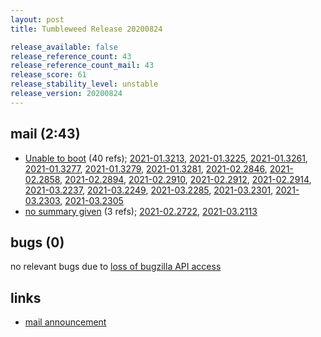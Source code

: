 ```yaml
---
layout: post
title: Tumbleweed Release 20200824

release_available: false
release_reference_count: 43
release_reference_count_mail: 43
release_score: 61
release_stability_level: unstable
release_version: 20200824
---
```


## mail (2:43)

- [Unable to boot](https://lists.opensuse.org/opensuse-factory/2020-08/msg00354.html) (40 refs); [2021-01.3213](https://github.com/boombatower/tumbleweed-review/issues/10), [2021-01.3225](https://github.com/boombatower/tumbleweed-review/issues/10), [2021-01.3261](https://github.com/boombatower/tumbleweed-review/issues/10), [2021-01.3277](https://github.com/boombatower/tumbleweed-review/issues/10), [2021-01.3279](https://github.com/boombatower/tumbleweed-review/issues/10), [2021-01.3281](https://github.com/boombatower/tumbleweed-review/issues/10), [2021-02.2846](https://github.com/boombatower/tumbleweed-review/issues/10), [2021-02.2858](https://github.com/boombatower/tumbleweed-review/issues/10), [2021-02.2894](https://github.com/boombatower/tumbleweed-review/issues/10), [2021-02.2910](https://github.com/boombatower/tumbleweed-review/issues/10), [2021-02.2912](https://github.com/boombatower/tumbleweed-review/issues/10), [2021-02.2914](https://github.com/boombatower/tumbleweed-review/issues/10), [2021-03.2237](https://github.com/boombatower/tumbleweed-review/issues/10), [2021-03.2249](https://github.com/boombatower/tumbleweed-review/issues/10), [2021-03.2285](https://github.com/boombatower/tumbleweed-review/issues/10), [2021-03.2301](https://github.com/boombatower/tumbleweed-review/issues/10), [2021-03.2303](https://github.com/boombatower/tumbleweed-review/issues/10), [2021-03.2305](https://github.com/boombatower/tumbleweed-review/issues/10)
- [no summary given](https://github.com/boombatower/tumbleweed-review/issues/10) (3 refs); [2021-02.2722](https://github.com/boombatower/tumbleweed-review/issues/10), [2021-03.2113](https://github.com/boombatower/tumbleweed-review/issues/10)

## bugs (0)

<!--more-->

no relevant bugs due to [loss of bugzilla API access](https://bugzilla.opensuse.org/show_bug.cgi?id=1157722)



## links

- [mail announcement](https://github.com/boombatower/tumbleweed-review/issues/10)
